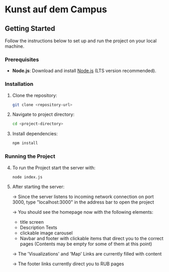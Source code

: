 # Kunst auf dem Campus

## Getting Started

Follow the instructions below to set up and run the project on your local machine.

### Prerequisites
- **Node.js**: Download and install [Node.js](https://nodejs.org/) (LTS version recommended).

### Installation
1. Clone the repository:
   ```bash
   git clone <repository-url>

2. Navigate to project directory:
   ```bash
   cd <project-directory>

3. Install dependencies:
   ```bash
   npm install

### Running the Project

4. To run the Project start the server with:
   ```bash
   node index.js

5. After starting the server:
   
   &#8594; Since the server listens to incoming network connection on port 3000, type "localhost:3000" in the address bar to open the project

   &#8594; You should see the homepage now with the following elements:
   - title screen
   - Description Texts
   - clickable image carousel
   - Navbar and footer with clickable items that direct you to the correct pages (Contents may be empty for some of them at this point)
  
   &#8594; The 'Visualizations' and 'Map' Links are currently filled with content
   
   &#8594; The footer links currently direct you to RUB pages
   


